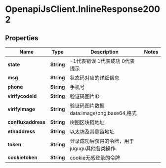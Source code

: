 # OpenapiJsClient.InlineResponse2002

## Properties

Name | Type | Description | Notes
------------ | ------------- | ------------- | -------------
**state** | **String** | -1代表错误 1代表成功 0代表提示 | 
**msg** | **String** | 状态码对应的详细信息 | 
**phone** | **String** | 手机号 | 
**virifycodeid** | **String** | 验证码图片ID | 
**virifyimage** | **String** | 验证码图片数据data:image/png;base64,格式 | 
**confluxaddress** | **String** | 树图区块链地址 | 
**ethaddress** | **String** | 以太坊及其侧链地址 | 
**token** | **String** | 登录成功后获得的令牌，用于jugugu其他各类操作 | 
**cookietoken** | **String** | cookie无感登录的令牌 | 



